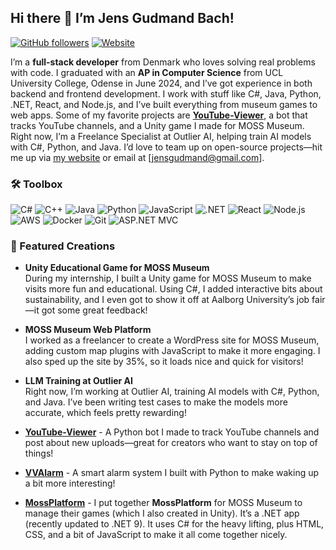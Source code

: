 ## Hi there 👋 I’m Jens Gudmand Bach!

[![GitHub followers](https://img.shields.io/github/followers/leaskeg?label=GitHub%20Followers&style=social)](https://github.com/leaskeg) [![Website](https://img.shields.io/badge/Website-www.jensbach.se-blue)](https://www.jensbach.se)

I’m a **full-stack developer** from Denmark who loves solving real problems with code. I graduated with an **AP in Computer Science** from UCL University College, Odense in June 2024, and I’ve got experience in both backend and frontend development. I work with stuff like C#, Java, Python, .NET, React, and Node.js, and I’ve built everything from museum games to web apps. Some of my favorite projects are [**YouTube-Viewer**](https://github.com/leaskeg/YouTube-Viewer), a bot that tracks YouTube channels, and a Unity game I made for MOSS Museum. Right now, I’m a Freelance Specialist at Outlier AI, helping train AI models with C#, Python, and Java. I’d love to team up on open-source projects—hit me up via [my website](https://www.jensbach.se) or email at [jensgudmand@gmail.com].

### 🛠️ Toolbox
![C#](https://img.shields.io/badge/-C%23-239120?style=flat-square&logo=c-sharp&logoColor=white) ![C++](https://img.shields.io/badge/-C++-00599C?style=flat-square&logo=cplusplus&logoColor=white) ![Java](https://img.shields.io/badge/-Java-007396?style=flat-square&logo=java&logoColor=white) ![Python](https://img.shields.io/badge/-Python-3776AB?style=flat-square&logo=python&logoColor=white) ![JavaScript](https://img.shields.io/badge/-JavaScript-F7DF1E?style=flat-square&logo=javascript&logoColor=black) ![.NET](https://img.shields.io/badge/-.NET-512BD4?style=flat-square&logo=dotnet&logoColor=white) ![React](https://img.shields.io/badge/-React-61DAFB?style=flat-square&logo=react&logoColor=black) ![Node.js](https://img.shields.io/badge/-Node.js-339933?style=flat-square&logo=node.js&logoColor=white) ![AWS](https://img.shields.io/badge/-AWS-232F3E?style=flat-square&logo=amazon-aws&logoColor=white) ![Docker](https://img.shields.io/badge/-Docker-2496ED?style=flat-square&logo=docker&logoColor=white) ![Git](https://img.shields.io/badge/-Git-F05032?style=flat-square&logo=git&logoColor=white) ![ASP.NET MVC](https://img.shields.io/badge/-ASP.NET_MVC-512BD4?style=flat-square&logo=asp.net&logoColor=white)

### 🎨 Featured Creations
- **Unity Educational Game for MOSS Museum**  
  During my internship, I built a Unity game for MOSS Museum to make visits more fun and educational. Using C#, I added interactive bits about sustainability, and I even got to show it off at Aalborg University’s job fair—it got some great feedback!

- **MOSS Museum Web Platform**  
  I worked as a freelancer to create a WordPress site for MOSS Museum, adding custom map plugins with JavaScript to make it more engaging. I also sped up the site by 35%, so it loads nice and quick for visitors!

- **LLM Training at Outlier AI**  
  Right now, I’m working at Outlier AI, training AI models with C#, Python, and Java. I’ve been writing test cases to make the models more accurate, which feels pretty rewarding!

- [**YouTube-Viewer**](https://github.com/leaskeg/YouTube-Viewer) - A Python bot I made to track YouTube channels and post about new uploads—great for creators who want to stay on top of things!

- [**VVAlarm**](https://github.com/leaskeg/VAlarm) - A smart alarm system I built with Python to make waking up a bit more interesting!

- [**MossPlatform**](https://github.com/leaskeg/MossPlatform) - I put together **MossPlatform** for MOSS Museum to manage their games (which I also created in Unity). It’s a .NET app (recently updated to .NET 9). It uses C# for the heavy lifting, plus HTML, CSS, and a bit of JavaScript to make it all come together nicely.
